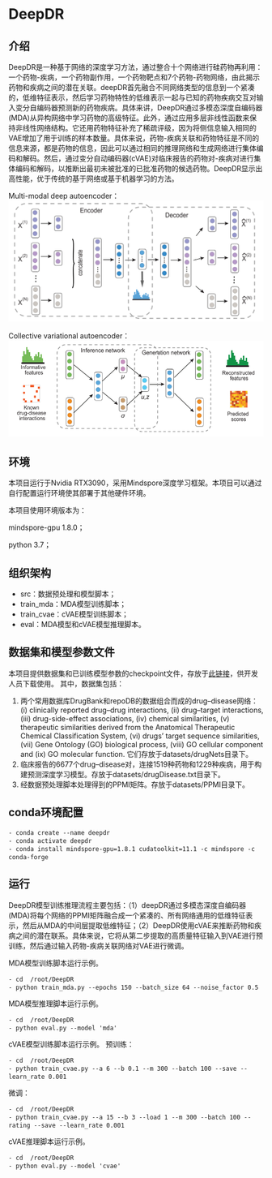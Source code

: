 # DeepDR

## 介绍

DeepDR是一种基于网络的深度学习方法，通过整合十个网络进行硅药物再利用：一个药物-疾病，一个药物副作用，一个药物靶点和7个药物-药物网络，由此揭示药物和疾病之间的潜在关联。deepDR首先融合不同网络类型的信息到一个紧凑的，低维特征表示，然后学习药物特性的低维表示一起与已知的药物疾病交互对输入变分自编码器预测新的药物疾病。具体来讲，DeepDR通过多模态深度自编码器(MDA)从异构网络中学习药物的高级特征。此外，通过应用多层非线性函数来保持非线性网络结构。它还用药物特征补充了稀疏评级，因为将侧信息输入相同的VAE增加了用于训练的样本数量。具体来说，药物-疾病关联和药物特征是不同的信息来源，都是药物的信息，因此可以通过相同的推理网络和生成网络进行集体编码和解码。然后，通过变分自动编码器(cVAE)对临床报告的药物对-疾病对进行集体编码和解码，以推断出最初未被批准的已批准药物的候选药物。DeepDR显示出高性能，优于传统的基于网络或基于机器学习的方法。

Multi-modal deep autoencoder：
![multi-modal deep autoencoder](multi-modal%20deep%20autoencoder.png)

Collective variational autoencoder：
![collective variational autoencoder](collective%20variational%20autoencoder.png)

## 环境

本项目运行于Nvidia RTX3090，采用Mindspore深度学习框架。本项目可以通过自行配置运行环境使其部署于其他硬件环境。

本项目使用环境版本为：

mindspore-gpu 1.8.0；

python 3.7；

## 组织架构

- src：数据预处理和模型脚本；
- train_mda：MDA模型训练脚本；
- train_cvae：cVAE模型训练脚本；
- eval：MDA模型和cVAE模型推理脚本。

## 数据集和模型参数文件

本项目提供数据集和已训练模型参数的checkpoint文件，存放于[此链接](https://gitee.com/bling__bling/deep-dr.git)，供开发人员下载使用。
其中，数据集包括：

1. 两个常用数据库DrugBank和repoDB的数据组合而成的drug–disease网络：(i) clinically reported drug–drug interactions, (ii) drug–target interactions, (iii) drug-side-effect associations, (iv) chemical similarities, (v) therapeutic similarities derived from the Anatomical Therapeutic Chemical Classification System, (vi) drugs’ target sequence similarities, (vii) Gene Ontology (GO) biological process, (viii) GO cellular component and (ix) GO molecular function. 它们存放于datasets/drugNets目录下。
2. 临床报告的6677个drug–disease对，连接1519种药物和1229种疾病，用于构建预测深度学习模型。存放于datasets/drugDisease.txt目录下。
3. 经数据预处理脚本处理得到的PPMI矩阵。存放于datasets/PPMI目录下。

## conda环境配置

```conda环境配置
- conda create --name deepdr
- conda activate deepdr
- conda install mindspore-gpu=1.8.1 cudatoolkit=11.1 -c mindspore -c conda-forge
```

## 运行

DeepDR模型训练推理流程主要包括：（1）deepDR通过多模态深度自编码器(MDA)将每个网络的PPMI矩阵融合成一个紧凑的、所有网络通用的低维特征表示，然后从MDA的中间层提取低维特征；（2）DeepDR使用cVAE来推断药物和疾病之间的潜在联系。具体来说，它将从第二步提取的高质量特征输入到VAE进行预训练，然后通过输入药物-疾病关联网络对VAE进行微调。

MDA模型训练脚本运行示例。

```text
- cd  /root/DeepDR
- python train_mda.py --epochs 150 --batch_size 64 --noise_factor 0.5
```

MDA模型推理脚本运行示例。

```text
- cd  /root/DeepDR
- python eval.py --model 'mda'
```

cVAE模型训练脚本运行示例。
预训练：

```text
- cd  /root/DeepDR
- python train_cvae.py --a 6 --b 0.1 --m 300 --batch 100 --save --learn_rate 0.001
```

微调：

```text
- cd  /root/DeepDR
- python train_cvae.py --a 15 --b 3 --load 1 --m 300 --batch 100 --rating --save --learn_rate 0.001
```

cVAE推理脚本运行示例。

```text
- cd  /root/DeepDR
- python eval.py --model 'cvae'
```
